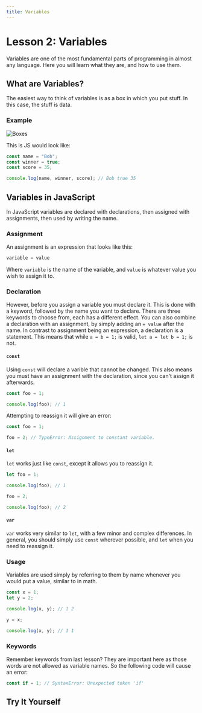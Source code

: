 ```yaml
---
title: Variables
---
```

# Lesson 2: Variables

Variables are one of the most fundamental parts of programming in almost any language. Here you will learn what they are, and how to use them.

## What are Variables?

The easiest way to think of variables is as a box in which you put stuff. In this case, the stuff is data.

### Example

![Boxes](https://microbit-challenges.readthedocs.io/en/latest/_images/variable.jpg "Variables as Boxes")

This is JS would look like:
```js
const name = "Bob";
const winner = true;
const score = 35;

console.log(name, winner, score); // Bob true 35
```

## Variables in JavaScript

In JavaScript variables are declared with declarations, then assigned with assignments, then used by writing the name.

### Assignment

An assignment is an expression that looks like this:
```js
variable = value
```

Where `variable` is the name of the variable, and `value` is whatever value you wish to assign it to.

### Declaration

However, before you assign a variable you must declare it. This is done with a keyword, followed by the name you want to declare. There are three keywords to choose from, each has a different effect. You can also combine a declaration with an assignment, by simply adding an `= value` after the name. In contrast to assignment being an expression, a declaration is a statement. This means that while `a = b = 1;` is valid, `let a = let b = 1;` is not.

#### `const`

Using `const` will declare a varible that cannot be changed. This also means you must have an assignment with the declaration, since you can't assign it afterwards.

```js
const foo = 1;

console.log(foo); // 1
```

Attempting to reassign it will give an error:

```js
const foo = 1;

foo = 2; // TypeError: Assignment to constant variable.
```

#### `let`

`let` works just like `const`, except it allows you to reassign it.

```js
let foo = 1;

console.log(foo); // 1

foo = 2;

console.log(foo); // 2
```

#### `var`

`var` works very similar to `let`, with a few minor and complex differences. In general, you should simply use `const` wherever possible, and `let` when you need to reassign it.

### Usage

Variables are used simply by referring to them by name whenever you would put a value, similar to in math.

```js
const x = 1;
let y = 2;

console.log(x, y); // 1 2

y = x;

console.log(x, y); // 1 1
```

### Keywords

Remember keywords from last lesson? They are important here as those words are not allowed as variable names. So the following code will cause an error:

```js
const if = 1; // SyntaxError: Unexpected token 'if'
```

## Try It Yourself

